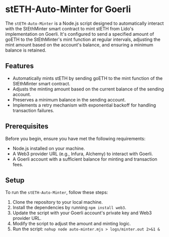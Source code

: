 # stETH-Auto-Minter for Goerli

The `stETH-Auto-Minter` is a Node.js script designed to automatically interact with the StEthMinter smart contract to mint stETH from Lido's implementation on Goerli. It's configured to send a specified amount of goETH to the StEthMinter's mint function at regular intervals, adjusting the mint amount based on the account's balance, and ensuring a minimum balance is retained.

## Features

- Automatically mints stETH by sending goETH to the mint function of the StEthMinter smart contract.
- Adjusts the minting amount based on the current balance of the sending account.
- Preserves a minimum balance in the sending account.
- Implements a retry mechanism with exponential backoff for handling transaction failures.

## Prerequisites

Before you begin, ensure you have met the following requirements:

- Node.js installed on your machine.
- A Web3 provider URL (e.g., Infura, Alchemy) to interact with Goerli.
- A Goerli account with a sufficient balance for minting and transaction fees.

## Setup

To run the `stETH-Auto-Minter`, follow these steps:

1. Clone the repository to your local machine.
2. Install the dependencies by running `npm install web3`.
3. Update the script with your Goerli account's private key and Web3 provider URL.
4. Modify the script to adjust the amount and minting logic.
5. Run the script: `nohup node auto-minter.mjs > logs/minter.out 2>&1 &`
